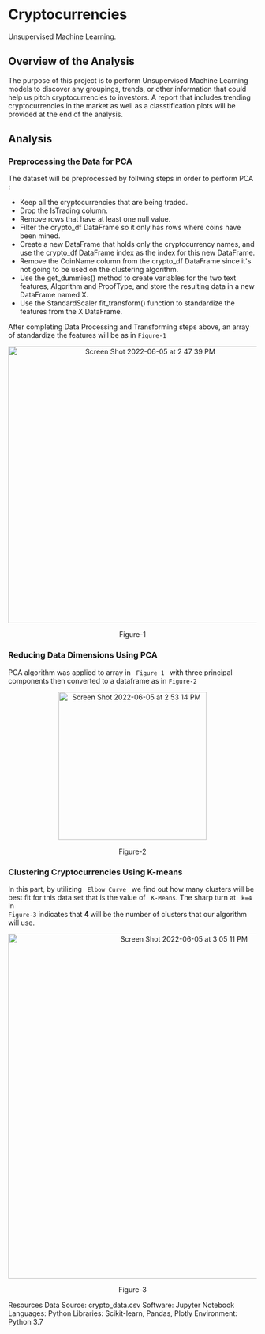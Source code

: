 # Cryptocurrencies
Unsupervised Machine Learning. 

## Overview of the Analysis

The purpose of this project is to perform Unsupervised Machine Learning models to discover any groupings, trends, or other information that could help us pitch cryptocurrencies to investors. A report that includes trending cryptocurrencies in the market as well as a classtification plots will be provided at the end of the analysis. 


## Analysis

### Preprocessing the Data for PCA

The dataset will be preprocessed by follwing steps in order to perform PCA : 

* Keep all the cryptocurrencies that are being traded.
* Drop the IsTrading column.
* Remove rows that have at least one null value.
* Filter the crypto_df DataFrame so it only has rows where coins have been mined.
* Create a new DataFrame that holds only the cryptocurrency names, and use the crypto_df DataFrame index as the index for this new DataFrame.
* Remove the CoinName column from the crypto_df DataFrame since it's not going to be used on the clustering algorithm.
* Use the get_dummies() method to create variables for the two text features, Algorithm and ProofType, and store the resulting data in a new DataFrame named X.
* Use the StandardScaler fit_transform() function to standardize the features from the X DataFrame.

After completing Data Processing and Transforming steps above, an array of standardize the features will be as in <code>Figure-1</code>


<p align="center"><img width="560" alt="Screen Shot 2022-06-05 at 2 47 39 PM" src="https://user-images.githubusercontent.com/98676400/172067883-0b47461d-8f78-49ba-8de6-154fac172359.png"></p>
<p align="center">Figure-1</p>

### Reducing Data Dimensions Using PCA

PCA algorithm was applied to array in <code> Figure 1 </code> with three principal components then converted to a dataframe as in <code>Figure-2 </code>

<p align="center"><img width="300" alt="Screen Shot 2022-06-05 at 2 53 14 PM" src="https://user-images.githubusercontent.com/98676400/172068083-7f636305-d0a8-4263-879c-99fcea7c019d.png"></p>
<p align="center">Figure-2</p>


### Clustering Cryptocurrencies Using K-means

In this part, by utilizing <code> Elbow Curve </code> we find out how many clusters will be best fit for this data set that is the value of <code> K-Means</code>. The sharp turn at <code> k=4 </code> in <code> Figure-3</code> indicates that <strong> 4 </strong> will be the number of clusters that our algorithm will use. 

<p align="center"><img width="697" alt="Screen Shot 2022-06-05 at 3 05 11 PM" src="https://user-images.githubusercontent.com/98676400/172068530-a01e53ae-477d-48fa-80d9-b08c0f43c255.png"></p>
<p align="center">Figure-3</p>








Resources
Data Source: crypto_data.csv
Software: Jupyter Notebook
Languages: Python
Libraries: Scikit-learn, Pandas, Plotly
Environment: Python 3.7
